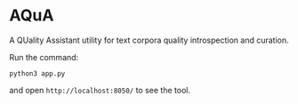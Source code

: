 # AQuA
A QUality Assistant utility for text corpora quality introspection and curation.


Run the command:
```
python3 app.py
```
and open `http://localhost:8050/` to see the tool.
